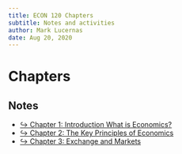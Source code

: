 ```yaml
---
title: ECON 120 Chapters
subtitle: Notes and activities
author: Mark Lucernas
date: Aug 20, 2020
---
```



# Chapters

## Notes

- [↪ Chapter 1: Introduction What is Economics?](chapter-1)
- [↪ Chapter 2: The Key Principles of Economics](chapter-2)
- [↪ Chapter 3: Exchange and Markets](chapter-3)


